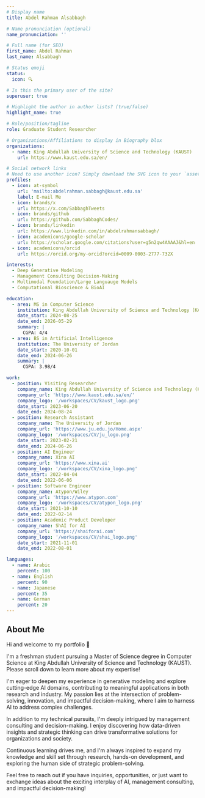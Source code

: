 ```yaml
---
# Display name
title: Abdel Rahman Alsabbagh

# Name pronunciation (optional)
name_pronunciation: ''

# Full name (for SEO)
first_name: Abdel Rahman
last_name: Alsabbagh

# Status emoji
status:
  icon: 🔍

# Is this the primary user of the site?
superuser: true

# Highlight the author in author lists? (true/false)
highlight_name: true

# Role/position/tagline
role: Graduate Student Researcher

# Organizations/Affiliations to display in Biography blox
organizations:
  - name: King Abdullah University of Science and Technology (KAUST)
    url: https://www.kaust.edu.sa/en/

# Social network links
# Need to use another icon? Simply download the SVG icon to your `assets/media/icons/` folder.
profiles:
  - icon: at-symbol
    url: 'mailto:abdelrahman.sabbagh@kaust.edu.sa'
    label: E-mail Me
  - icon: brands/x
    url: https://x.com/SabbaghTweets
  - icon: brands/github
    url: https://github.com/SabbaghCodes/
  - icon: brands/linkedin
    url: https://www.linkedin.com/in/abdelrahmansabbagh/
  - icon: academicons/google-scholar
    url: https://scholar.google.com/citations?user=g5n2qw4AAAAJ&hl=en
  - icon: academicons/orcid
    url: https://orcid.org/my-orcid?orcid=0009-0003-2777-732X

interests:
  - Deep Generative Modeling
  - Management Consulting Decision-Making
  - Multimodal Foundation/Large Languauge Models
  - Computational Bioscience & BioAI

education:
  - area: MS in Computer Science
    institution: King Abdullah University of Science and Technology (KAUST)
    date_start: 2024-08-25
    date_end: 2026-05-29
    summary: |
      CGPA: 4/4
  - area: BS in Artificial Intelligence
    institution: The University of Jordan
    date_start: 2020-10-01
    date_end: 2024-06-26
    summary: |
      CGPA: 3.98/4

work:
  - position: Visiting Researcher
    company_name: King Abdullah University of Science and Technology (KAUST)
    company_url: 'https://www.kaust.edu.sa/en/'
    company_logo: '/workspaces/CV/kaust_logo.png'
    date_start: 2023-06-20
    date_end: 2024-08-24
  - position: Research Assistant
    company_name: The University of Jordan
    company_url: 'https://www.ju.edu.jo/Home.aspx'
    company_logo: '/workspaces/CV/ju_logo.png'
    date_start: 2023-02-21
    date_end: 2024-06-26
  - position: AI Engineer
    company_name: Xina AI
    company_url: 'https://www.xina.ai'
    company_logo: '/workspaces/CV/xina_logo.png'
    date_start: 2022-04-04
    date_end: 2022-06-06
  - position: Software Engineer
    company_name: Atypon/Wiley
    company_url: 'https://www.atypon.com'
    company_logo: '/workspaces/CV/atypon_logo.png'
    date_start: 2021-10-10
    date_end: 2022-02-14
  - position: Academic Product Developer
    company_name: ShAI for AI
    company_url: 'https://shaiforai.com'
    company_logo: '/workspaces/CV/shai_logo.png'
    date_start: 2021-11-01
    date_end: 2022-08-01

languages:
  - name: Arabic
    percent: 100
  - name: English
    percent: 90
  - name: Japanese
    percent: 35
  - name: German
    percent: 20  
---
```


## About Me

Hi and welcome to my portfolio 👋

I'm a freshman student pursuing a Master of Science degree in Computer Science at King Abdullah University of Science and Technology (KAUST). Please scroll down to learn more about my expertise!

I'm eager to deepen my experience in generative modeling and explore cutting-edge AI domains, contributing to meaningful applications in both research and industry. My passion lies at the intersection of problem-solving, innovation, and impactful decision-making, where I aim to harness AI to address complex challenges.

In addition to my technical pursuits, I'm deeply intrigued by management consulting and decision-making. I enjoy discovering how data-driven insights and strategic thinking can drive transformative solutions for organizations and society.

Continuous learning drives me, and I'm always inspired to expand my knowledge and skill set through research, hands-on development, and exploring the human side of strategic problem-solving.

Feel free to reach out if you have inquiries, opportunities, or just want to exchange ideas about the exciting interplay of AI, management consulting, and impactful decision-making!